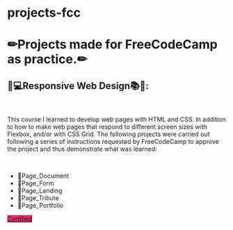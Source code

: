 # projects-fcc
<h1>✏Projects made for FreeCodeCamp as practice.✏</h1>

<h2>📱💻Responsive Web Design📚🎨:</h2>
<br>
<p>This course I learned to develop web pages with HTML and CSS. In addition to how to make web pages that respond to different screen sizes with Flexbox, and/or with CSS Grid. The following projects were carried out following a series of instructions requested by FreeCodeCamp to approve the project and thus demonstrate what was learned:</p>
<br>
<ul>
  <li>📌Page_Document</li>
  <li>📌Page_Form</li>
  <li>📌Page_Landing</li>
  <li>📌Page_Tribute</li>
  <li>📌Page_Portfolio</li>
</ul>
<a href="https://www.freecodecamp.org/espanol/certification/medicenboga/responsive-web-design" style="background-color: #e53170;">Certified</a>



